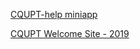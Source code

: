 [CQUPT-help miniapp](https://mp.weixin.qq.com/s?__biz=MjM5NDAzNDM2MQ==&mid=2653746182&idx=1&sn=d7999648760cc3c2f492bce6f0f98a41&chksm=bd55b3d08a223ac6a83750cf3db09d8db2a798bf8bba4604b56f412ab8e48aa87b5f80d576b3&mpshare=1&scene=23&srcid=1015VKc1ohI3FQbwnnDLXuWl&sharer_sharetime=1602728485845&sharer_shareid=ff850364fdc08ae532955239c841ceda%23rd)

[CQUPT Welcome Site - 2019](https://ahabhgk.github.io/welcome-2019-PC/#/)
